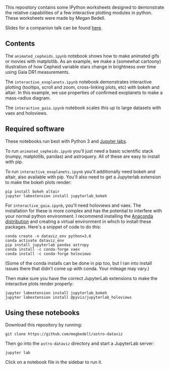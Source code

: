 This repository contains some IPython worksheets designed to demonstrate the relative capabilities of a few interactive plotting modules in python. These worksheets were made by Megan Bedell.

Slides for a companion talk can be found [here](https://docs.google.com/presentation/d/1sGvM4S9nQByNv3_1aj4nH5ynvp_pQt5MI1hk7djMcwk/edit?usp=sharing).

## Contents

The `animated_cepheids.ipynb` notebook shows how to make animated gifs or movies with matplotlib. As an example, we make a (somewhat cartoony) illustration of how Cepheid variable stars change in brightness over time using Gaia DR1 measurements.

The `interactive_exoplanets.ipynb` notebook demonstrates interactive plotting (tooltips, scroll and zoom, cross-linking plots, etc) with bokeh and altair. In this example, we use properties of confirmed exoplanets to make a mass-radius diagram.

The `interactive_gaia.ipynb` notebook scales this up to large datasets with vaex and holoviews.

## Required software

These notebooks run best with Python 3 and [Jupyter labs](http://jupyter.org/).

To run `animated_cepheids.ipynb` you'll just need a basic scientific stack (numpy, matplotlib, pandas) and astroquery. All of these are easy to install with pip.

To run `interactive_exoplanets.ipynb` you'll additionally need bokeh and altair, also available with pip. You'll also need to get a Jupyterlab extension to make the bokeh plots render:

```
pip install bokeh altair
jupyter labextension install jupyterlab_bokeh
```

For `interactive_gaia.ipynb`, you'll need holoviews and vaex. The installation for these is more complex and has the potential to interfere with your normal python environment. I recommend installing the [Anaconda distribution](http://continuum.io/downloads) and creating a virtual environment in which to install these packages. Here's a snippet of code to do this:

```
conda create -n dataviz_env python=3.6
conda activate dataviz_env
pip install jupyterlab pandas astropy 
conda install -c conda-forge vaex
conda install -c conda-forge holoviews
```

(Some of the conda installs can be done in pip too, but I ran into install issues there that didn't come up with conda. Your mileage may vary.)

Then make sure you have the correct JupyterLab extensions to make the interactive plots render properly:

```
jupyter labextension install jupyterlab_bokeh
jupyter labextension install @pyviz/jupyterlab_holoviews
```

## Using these notebooks

Download this repository by running:

```
git clone https://github.com/megbedell/astro-dataviz
```

Then go into the `astro-dataviz` directory and start a JupyterLab server:

```
jupyter lab
```

Click on a notebook file in the sidebar to run it.